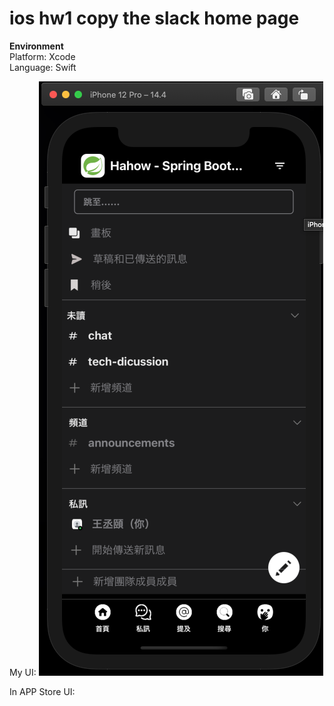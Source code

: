 # ios hw1 copy the slack home page
**Environment**<br>
Platform: Xcode<br>
Language: Swift<br>

My UI:
![image](https://github.com/WCY91/ios_hw1_slack_home_page/blob/main/Screen%20Shot%202023-09-27%20at%204.55.49%20PM.png)

In APP Store UI:
